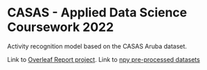 # CASAS - Applied Data Science Coursework 2022

Activity recognition model based on the CASAS Aruba dataset.

Link to [Overleaf Report project](https://github.com/vladbucur-8/casas-datascience/blob/main/Data_Science.pdf).
Link to [npy pre-processed datasets](https://uob-my.sharepoint.com/:f:/g/personal/ot19588_bristol_ac_uk/Et_7jYu_No9LgJMtzw8J32wBiOINp4dnem0uY5jj2FXcxw?e=ijxr9z)
